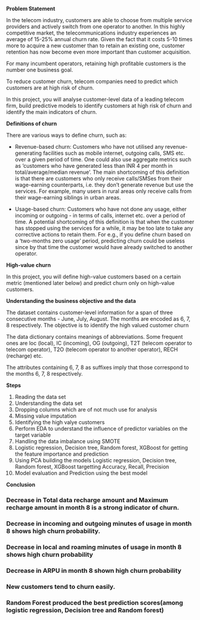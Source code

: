 **Problem Statement**

In the telecom industry, customers are able to choose from multiple service providers and actively switch from one operator to another. In this highly competitive market, the telecommunications industry experiences an average of 15-25% annual churn rate. Given the fact that it costs 5-10 times more to acquire a new customer than to retain an existing one, customer retention has now become even more important than customer acquisition.

For many incumbent operators, retaining high profitable customers is the number one business goal.

To reduce customer churn, telecom companies need to predict which customers are at high risk of churn.

In this project, you will analyse customer-level data of a leading telecom firm, build predictive models to identify customers at high risk of churn and identify the main indicators of churn.



**Definitions of churn**

There are various ways to define churn, such as:

- Revenue-based churn: Customers who have not utilised any revenue-generating facilities such as mobile internet, outgoing calls, SMS etc. over a given period of time. One could also use aggregate metrics such as ‘customers who have generated less than INR 4 per month in total/average/median revenue’.
The main shortcoming of this definition is that there are customers who only receive calls/SMSes from their wage-earning counterparts, i.e. they don’t generate revenue but use the services. For example, many users in rural areas only receive calls from their wage-earning siblings in urban areas.

- Usage-based churn: Customers who have not done any usage, either incoming or outgoing - in terms of calls, internet etc. over a period of time.
A potential shortcoming of this definition is that when the customer has stopped using the services for a while, it may be too late to take any corrective actions to retain them. For e.g., if you define churn based on a ‘two-months zero usage’ period, predicting churn could be useless since by that time the customer would have already switched to another operator.

 


**High-value churn**

In this project, you will define high-value customers based on a certain metric (mentioned later below) and predict churn only on high-value customers.

**Understanding the business objective and the data**

The dataset contains customer-level information for a span of three consecutive months - June, July, August. The months are encoded as 6, 7, 8  respectively. 
The objective is to identify the high valued customer churn 




The data dictionary contains meanings of abbreviations. Some frequent ones are loc (local), IC (incoming), OG (outgoing), T2T (telecom operator to telecom operator), T2O (telecom operator to another operator), RECH (recharge) etc.

The attributes containing 6, 7, 8 as suffixes imply that those correspond to the months 6, 7, 8 respectively.

**Steps**
1. Reading the data set
2. Understanding the data set
3. Dropping columns which are of not much use for analysis
4. Missing value imputation
5. Identifying the high valye customers
6. Perform EDA to understand the influence of predictor variables on the target variable
7. Handling the data imbalance using SMOTE
8. Logistic regression, Decision tree, Random forest, XGBoost for getting the feature importance and prediction
9. Using PCA building the models Logistic regression, Decision tree, Random forest, XGBoost targetting Accuracy, Recall, Precision
10. Model evaluation and Prediction using the best model


**Conclusion**

### Decrease in Total data recharge amount and Maximum recharge amount in month 8 is a strong indicator of churn.

### Decrease in incoming and outgoing minutes of usage in month 8 shows high churn probability.

### Decrease in local and roaming minutes of usage in month 8 shows high churn probability

### Decrease in ARPU in month 8 shown high churn probability

### New customers tend to churn easily.

### Random Forest produced the best prediction scores(among logistic regression, Decision tree and Random forest)